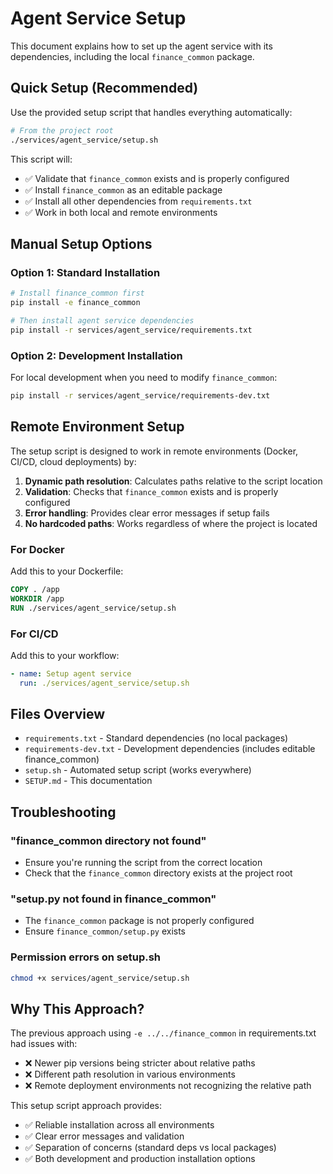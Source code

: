 # Agent Service Setup

This document explains how to set up the agent service with its dependencies, including the local `finance_common` package.

## Quick Setup (Recommended)

Use the provided setup script that handles everything automatically:

```bash
# From the project root
./services/agent_service/setup.sh
```

This script will:
- ✅ Validate that `finance_common` exists and is properly configured
- ✅ Install `finance_common` as an editable package
- ✅ Install all other dependencies from `requirements.txt`
- ✅ Work in both local and remote environments

## Manual Setup Options

### Option 1: Standard Installation
```bash
# Install finance_common first
pip install -e finance_common

# Then install agent service dependencies
pip install -r services/agent_service/requirements.txt
```

### Option 2: Development Installation
For local development when you need to modify `finance_common`:
```bash
pip install -r services/agent_service/requirements-dev.txt
```

## Remote Environment Setup

The setup script is designed to work in remote environments (Docker, CI/CD, cloud deployments) by:

1. **Dynamic path resolution**: Calculates paths relative to the script location
2. **Validation**: Checks that `finance_common` exists and is properly configured
3. **Error handling**: Provides clear error messages if setup fails
4. **No hardcoded paths**: Works regardless of where the project is located

### For Docker

Add this to your Dockerfile:
```dockerfile
COPY . /app
WORKDIR /app
RUN ./services/agent_service/setup.sh
```

### For CI/CD

Add this to your workflow:
```yaml
- name: Setup agent service
  run: ./services/agent_service/setup.sh
```

## Files Overview

- `requirements.txt` - Standard dependencies (no local packages)
- `requirements-dev.txt` - Development dependencies (includes editable finance_common)
- `setup.sh` - Automated setup script (works everywhere)
- `SETUP.md` - This documentation

## Troubleshooting

### "finance_common directory not found"
- Ensure you're running the script from the correct location
- Check that the `finance_common` directory exists at the project root

### "setup.py not found in finance_common"
- The `finance_common` package is not properly configured
- Ensure `finance_common/setup.py` exists

### Permission errors on setup.sh
```bash
chmod +x services/agent_service/setup.sh
```

## Why This Approach?

The previous approach using `-e ../../finance_common` in requirements.txt had issues with:
- ❌ Newer pip versions being stricter about relative paths
- ❌ Different path resolution in various environments
- ❌ Remote deployment environments not recognizing the relative path

This setup script approach provides:
- ✅ Reliable installation across all environments
- ✅ Clear error messages and validation
- ✅ Separation of concerns (standard deps vs local packages)
- ✅ Both development and production installation options 